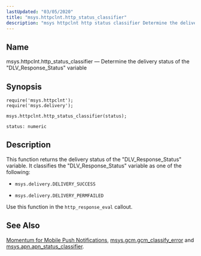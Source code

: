 ```yaml
---
lastUpdated: "03/05/2020"
title: "msys.httpclnt.http_status_classifier"
description: "msys httpclnt http status classifier Determine the delivery status of the DLV Response Status variable msys httpclnt http status classifier status This function returns the delivery status of the DLV Response Status variable It classifies the DLV Response Status variable as one of the following msys delivery DELIVERY SUCCESS msys..."
---
```


<a name="lua.ref.msys.httpclnt.http_status_classifier"></a> 
## Name

msys.httpclnt.http_status_classifier — Determine the delivery status of the "DLV_Response_Status" variable

<a name="idp15293120"></a> 
## Synopsis

```
require('msys.httpclnt');
require('msys.delivery');
```

`msys.httpclnt.http_status_classifier(status);`

`status: numeric`<a name="idp15296864"></a> 
## Description

This function returns the delivery status of the "DLV_Response_Status" variable. It classifies the "DLV_Response_Status" variable as one of the following:

*   `msys.delivery.DELIVERY_SUCCESS`

*   `msys.delivery.DELIVERY_PERMFAILED`

Use this function in the `http_response_eval` callout.

<a name="idp15302896"></a> 
## See Also

[Momentum for Mobile Push Notifications](/momentum/3/3-push), [msys.gcm.gcm_classify_error](/momentum/4/lua/ref-msys-gcm-gcm-classify-error) and [msys.apn.apn_status_classifier](/momentum/4/lua/ref-msys-apn-apn-status-classifier).